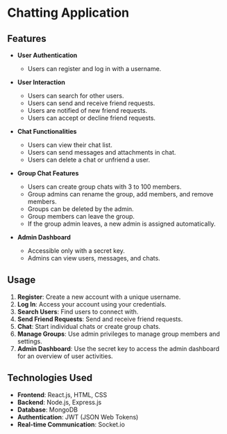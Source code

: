 # Chatting Application

## Features

- **User Authentication**
  - Users can register and log in with a username.
  
- **User Interaction**
  - Users can search for other users.
  - Users can send and receive friend requests.
  - Users are notified of new friend requests.
  - Users can accept or decline friend requests.

- **Chat Functionalities**
  - Users can view their chat list.
  - Users can send messages and attachments in chat.
  - Users can delete a chat or unfriend a user.

- **Group Chat Features**
  - Users can create group chats with 3 to 100 members.
  - Group admins can rename the group, add members, and remove members.
  - Groups can be deleted by the admin.
  - Group members can leave the group.
  - If the group admin leaves, a new admin is assigned automatically.

- **Admin Dashboard**
  - Accessible only with a secret key.
  - Admins can view users, messages, and chats.

## Usage

1. **Register**: Create a new account with a unique username.
2. **Log In**: Access your account using your credentials.
3. **Search Users**: Find users to connect with.
4. **Send Friend Requests**: Send and receive friend requests.
5. **Chat**: Start individual chats or create group chats.
6. **Manage Groups**: Use admin privileges to manage group members and settings.
7. **Admin Dashboard**: Use the secret key to access the admin dashboard for an overview of user activities.

## Technologies Used

- **Frontend**: React.js, HTML, CSS
- **Backend**: Node.js, Express.js
- **Database**: MongoDB
- **Authentication**: JWT (JSON Web Tokens)
- **Real-time Communication**: Socket.io
